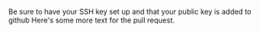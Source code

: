 Be sure to have your SSH key set up and that your public key is added to github
Here's some more text for the pull request.

